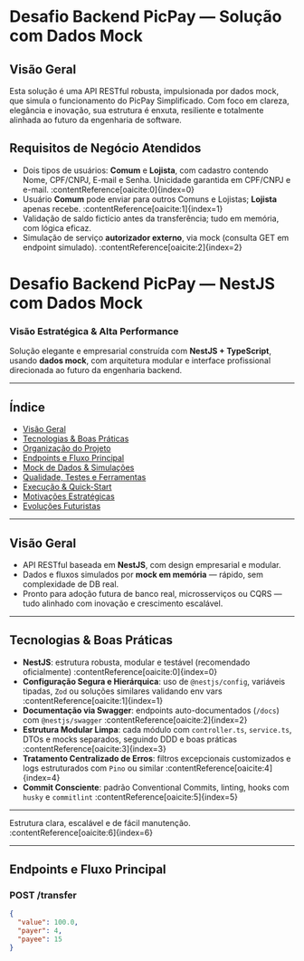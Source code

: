 # Desafio Backend PicPay — Solução com Dados Mock

## Visão Geral

Esta solução é uma API RESTful robusta, impulsionada por dados mock, que simula o funcionamento do PicPay Simplificado. Com foco em clareza, elegância e inovação, sua estrutura é enxuta, resiliente e totalmente alinhada ao futuro da engenharia de software.

## Requisitos de Negócio Atendidos

- Dois tipos de usuários: **Comum** e **Lojista**, com cadastro contendo Nome, CPF/CNPJ, E-mail e Senha. Unicidade garantida em CPF/CNPJ e e-mail. :contentReference[oaicite:0]{index=0}
- Usuário **Comum** pode enviar para outros Comuns e Lojistas; **Lojista** apenas recebe. :contentReference[oaicite:1]{index=1}
- Validação de saldo fictício antes da transferência; tudo em memória, com lógica eficaz.
- Simulação de serviço **autorizador externo**, via mock (consulta GET em endpoint simulado). :contentReference[oaicite:2]{index=2}

# Desafio Backend PicPay — NestJS com Dados Mock

### Visão Estratégica & Alta Performance

Solução elegante e empresarial construída com **NestJS + TypeScript**, usando **dados mock**, com arquitetura modular e interface profissional direcionada ao futuro da engenharia backend.

---

## Índice

- [Visão Geral](#visão-geral)
- [Tecnologias & Boas Práticas](#tecnologias--boas-práticas)
- [Organização do Projeto](#organização-do-projeto)
- [Endpoints e Fluxo Principal](#endpoints-e-fluxo-principal)
- [Mock de Dados & Simulações](#mock-de-dados--simulações)
- [Qualidade, Testes e Ferramentas](#qualidade-testes-e-ferramentas)
- [Execução & Quick-Start](#execução--quick-start)
- [Motivações Estratégicas](#motivações-estratégicas)
- [Evoluções Futuristas](#evoluções-futuristas)

---

## Visão Geral

- API RESTful baseada em **NestJS**, com design empresarial e modular.
- Dados e fluxos simulados por **mock em memória** — rápido, sem complexidade de DB real.
- Pronto para adoção futura de banco real, microsserviços ou CQRS — tudo alinhado com inovação e crescimento escalável.

---

## Tecnologias & Boas Práticas

- **NestJS**: estrutura robusta, modular e testável (recomendado oficialmente) :contentReference[oaicite:0]{index=0}
- **Configuração Segura e Hierárquica**: uso de `@nestjs/config`, variáveis tipadas, `Zod` ou soluções similares validando env vars :contentReference[oaicite:1]{index=1}
- **Documentação via Swagger**: endpoints auto-documentados (`/docs`) com `@nestjs/swagger` :contentReference[oaicite:2]{index=2}
- **Estrutura Modular Limpa**: cada módulo com `controller.ts`, `service.ts`, DTOs e mocks separados, seguindo DDD e boas práticas :contentReference[oaicite:3]{index=3}
- **Tratamento Centralizado de Erros**: filtros excepcionais customizados e logs estruturados com `Pino` ou similar :contentReference[oaicite:4]{index=4}
- **Commit Consciente**: padrão Conventional Commits, linting, hooks com `husky` e `commitlint` :contentReference[oaicite:5]{index=5}

---

Estrutura clara, escalável e de fácil manutenção. :contentReference[oaicite:6]{index=6}

---

## Endpoints e Fluxo Principal

### **POST /transfer**

```json
{
  "value": 100.0,
  "payer": 4,
  "payee": 15
}
```
